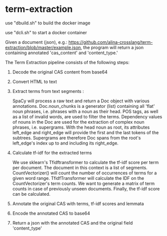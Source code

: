 # term-extraction


use "dbuild.sh" to build the docker image

use "dcli.sh" to start a docker container

Given a document (json), e.g.: https://github.com/alina-crosslang/term-extraction/blob/master/example.json, the program will return a json containing annotated 'cas_content' and 'content_type.'

The Term Extraction pipeline consists of the following steps:


1. Decode the original CAS content from base64
2. Convert HTML to text 
3. Extract terms from text segments :
   
   SpaCy will process a raw text and return a Doc object with various annotations. 
   Doc.noun_chunks is a generator (list) containing all 'flat' noun phrases, i.e. phrases with a noun as their head.
   POS tags, as well as a list of invalid words, are used to filter the terms.
   Dependency values of nouns in the Doc are used for the extraction of complex noun phrases, i.e. supergrams. 
   With the head noun as root, its attributes left_edge and right_edge will provide the first and the last tokens of the subtrees.
   Supergrams are therefore Doc spans from the root's left_edge's index up to and including its right_edge.

4. Calculate tf-idf for the extracted terms

   We use sklearn's Tfidftransformer to calculate the tf-idf score per term per document. 
   The document in this context is a list of segments.
   CountVectorizer() will count the number of occurrences of terms for a given word range.
   TfidfTransformer will calculate the IDF on the CountVectorizer's term counts.
   We want to generate a matrix of term counts in case of previously unseen documents.
   Finally, the tf-idf score can be calculated.
   
5. Annotate the original CAS with terms, tf-idf scores and lemmata
6. Encode the annotated CAS to base64
7. Return a json with the annotated CAS and the original field 'content_type'